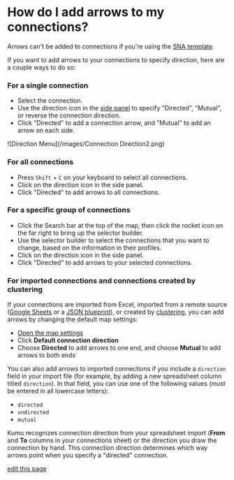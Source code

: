 # How do I add arrows to my connections?

<p class="alert alert-warning">
Arrows can't be added to connections if you're using the <a class="alert-link" href="https://docs.kumu.io/guides/templates.html#sna-social-network-analysis-template">SNA template</a>.
</p>

If you want to add arrows to your connections to specify direction, here are a couple ways to do so:

### For a single connection

* Select the connection.
* Use the direction icon <i class="fa fa-exchange">  </i> in the [side panel](/overview/map-editor.md#side-panel) to specify "Directed", "Mutual", or reverse <i class="fa fa-random"></i> the connection direction.
* Click "Directed" to add a connection arrow, and "Mutual" to add an arrow on each side.

![Direction Menu](/images/Connection Direction2.png)

### For all connections

* Press `Shift` + `C` on your keyboard to select all connections.
* Click on the direction icon <i class="fa fa-exchange">  </i> in the side panel.
* Click "Directed" to add arrows to all connections.


### For a specific group of connections

* Click the Search bar at the top of the map, then click the rocket icon <i class="fa fa-rocket">  </i> on the far right to bring up the selector builder.
* Use the selector builder to select the connections that you want to change, based on the information in their profiles.
* Click on the direction icon <i class="fa fa-exchange">  </i> in the side panel.
* Click "Directed" to add arrows to your selected connections.


### For imported connections and connections created by clustering

If your connections are imported from Excel, imported from a remote source ([Google Sheets](/guides/import.html#import-from-google-sheets) or a [JSON blueprint](/guides/blueprints.html#set-a-remote-blueprint)), or created by [clustering](/guides/clustering.html), you can add arrows by changing the default map settings:

* [Open the map settings](/overview/settings.html#map-settings)
* Click **Default connection direction**
* Choose **Directed** to add arrows to one end, and choose **Mutual** to add arrows to both ends

You can also add arrows to imported connections if you include a `direction` field in your import file (for example, by adding a new spreadsheet column titled `direction`). In that field, you can use one of the following values (must be entered in all lowercase letters):
- `directed`
- `undirected`
- `mutual`

<p class="alert alert info">
Kumu recognizes connection direction from your spreadsheet import (<strong>From</strong> and <strong>To</strong> columns in your connections sheet) or the direction you draw the connection by hand. This connection direction determines which way arrows point when you specify a "directed" connection.
</p>


<span class="edit-link"><a href="https://github.com/kumu/docs/blob/master/faq/how-do-i-add-arrows-to-my-connections.md" target="_blank"><i class="fa fa-github"></i> edit this page</a></span>
